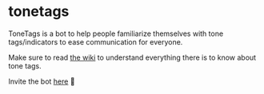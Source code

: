# tonetags

ToneTags is a bot to help people familiarize themselves with tone tags/indicators to ease communication for everyone.

Make sure to read [the wiki](https://github.com/astridlol/tonetags/wiki) to understand everything there is to know about tone tags.

Invite the bot [here](https://top.gg/bot/1049042644107546664/invite) 💜
